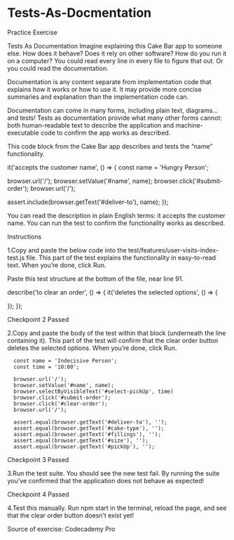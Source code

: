 # Tests-As-Docmentation
Practice Exercise 

Tests As Documentation
Imagine explaining this Cake Bar app to someone else. How does it behave? Does it rely on other software? How do you run it on a computer? You could read every line in every file to figure that out. Or you could read the documentation.

Documentation is any content separate from implementation code that explains how it works or how to use it. It may provide more concise summaries and explanation than the implementation code can.

Documentation can come in many forms, including plain text, diagrams…and tests! Tests as documentation provide what many other forms cannot: both human-readable text to describe the application and machine-executable code to confirm the app works as described.

This code block from the Cake Bar app describes and tests the “name” functionality.

it('accepts the customer name', () => {
  const name = 'Hungry Person';
 
  browser.url('/');
  browser.setValue('#name', name);
  browser.click('#submit-order');
  browser.url('/');
 
  assert.include(browser.getText('#deliver-to'), name);
});


You can read the description in plain English terms: it accepts the customer name. You can run the test to confirm the functionality works as described.

Instructions

1.Copy and paste the below code into the test/features/user-visits-index-test.js file. This part of the test explains the functionality in easy-to-read text. When you’re done, click Run.

Paste this test structure at the bottom of the file, near line 91.

describe('to clear an order', () => {
  it('deletes the selected options', () => {
 
  });
});


Checkpoint 2 Passed

2.Copy and paste the body of the test within that block (underneath the line containing it). This part of the test will confirm that the clear order button deletes the selected options. When you’re done, click Run.

      const name = 'Indecisive Person';
      const time = '10:00';
 
      browser.url('/');
      browser.setValue('#name', name);
      browser.selectByVisibleText('#select-pickUp', time)
      browser.click('#submit-order');
      browser.click('#clear-order');
      browser.url('/');
 
      assert.equal(browser.getText('#deliver-to'), '');
      assert.equal(browser.getText('#cake-type'), '');
      assert.equal(browser.getText('#fillings'), '');
      assert.equal(browser.getText('#size'), '');
      assert.equal(browser.getText('#pickUp'), '');
      
Checkpoint 3 Passed

3.Run the test suite. You should see the new test fail. By running the suite you’ve confirmed that the application does not behave as expected!

Checkpoint 4 Passed


4.Test this manually. Run npm start in the terminal, reload the page, and see that the clear order button doesn’t exist yet!

Source of exercise: Codecademy Pro
